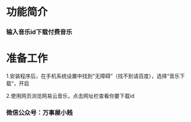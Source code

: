 
# 功能简介

### 输入音乐id下载付费音乐

# 准备工作
1.安装程序后，在手机系统设置中找到“无障碍”（找不到请百度），选择“音乐下载”，开启

2.使用网页浏览网易云音乐，点击网址栏查看你要下载id


### 微信公众号：万事屋小贱
